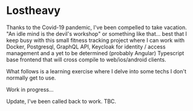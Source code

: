 # Lostheavy

Thanks to the Covid-19 pandemic, I've been compelled to take vacation. "An idle mind is the devil's workshop" or something like that... best that I keep busy with this small fitness tracking project where I can work with Docker, Postgresql, GraphQL API, Keycloak for identity / access management and a yet to be determined (probably Angular) Typescript base frontend that will cross compile to web/ios/android clients.

What follows is a learning exercise where I delve into some techs I don't normally get to use.

Work in progress...

Update, I've been called back to work. TBC.
